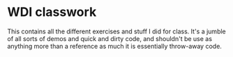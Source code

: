 # WDI classwork

This contains all the different exercises and stuff I did for class.  It's a jumble of all sorts of demos and quick and dirty code, and shouldn't be use as anything more than a reference as much it is essentially throw-away code.
